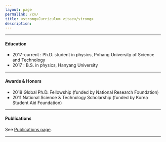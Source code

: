 ```yaml
---
layout: page
permalink: /cv/
title: <strong>Curriculum vitae</strong>
description: 
---
```


<hr/>

<h4><strong>Education</strong></h4>

<ul type = "square">
   <li>2017-current : Ph.D. student in physics, Pohang University of Science and Technology</li>
   <li>2017 : B.S. in physics, Hanyang University</li>
</ul>

<hr/>

<h4><strong>Awards & Honors</strong></h4>

<ul type = "square">
   <li>2018 Global Ph.D. Fellowship (funded by National Research Foundation)</li>
   <li>2011 National Science & Technology Scholarship (funded by Korea Student Aid Foundation)</li>
</ul>

<hr/>

<h4><strong>Publications</strong></h4>

See [Publications page](/publications/).

<hr/>
